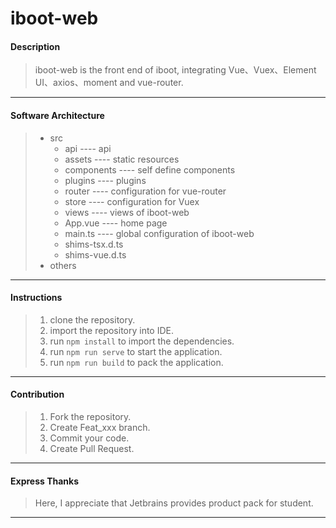 # iboot-web

#### Description
> iboot-web is the front end of iboot, integrating Vue、Vuex、Element UI、axios、moment and vue-router.

***

#### Software Architecture
> * src
>   * api	----	api 
>   * assets	----	static resources
>   * components	----	self define components
>   * plugins	----	plugins
>   * router	----	configuration for vue-router
>   * store	----	configuration for Vuex
>   * views	----	views of iboot-web
>   * App.vue	----	home page
>   * main.ts	----	global configuration of iboot-web
>   * shims-tsx.d.ts
>   * shims-vue.d.ts
> * others

***

#### Instructions

> 1. clone the repository.
> 2. import the repository into IDE.
> 3. run `npm install` to import the dependencies.
> 4. run `npm run serve` to start the application.
> 5. run `npm run build` to pack the application.

***

#### Contribution

> 1.  Fork the repository.
> 2.  Create Feat_xxx branch.
> 3.  Commit your code.
> 4.  Create Pull Request.

***

#### Express Thanks

> Here, I appreciate that Jetbrains provides product pack for student.

***

